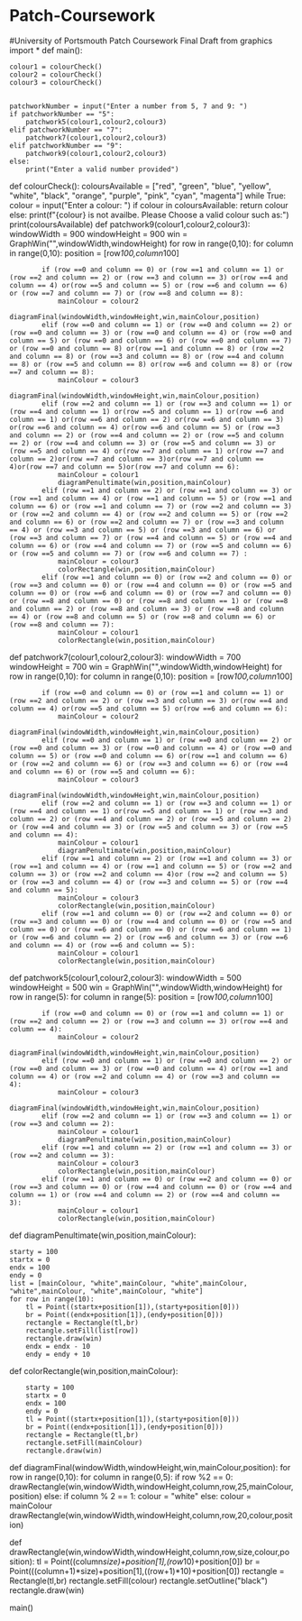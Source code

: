 # Patch-Coursework
#University of Portsmouth Patch Coursework Final Draft
from graphics import *
def main():
    
    
    colour1 = colourCheck()
    colour2 = colourCheck()
    colour3 = colourCheck()


    patchworkNumber = input("Enter a number from 5, 7 and 9: ")
    if patchworkNumber == "5":
        patchwork5(colour1,colour2,colour3)
    elif patchworkNumber == "7":
        patchwork7(colour1,colour2,colour3)
    elif patchworkNumber == "9":
        patchwork9(colour1,colour2,colour3)
    else:
        print("Enter a valid number provided")

    
def colourCheck():
    coloursAvailable = ["red", "green", "blue", "yellow", "white", "black", "orange", "purple", "pink", "cyan", "magenta"]
    while True:
        colour =  input("Enter a colour: ")
        if colour in coloursAvailable: 
            return colour
        else:
            print(f"{colour} is not availbe. Please Choose a valid colour such as:")
            print(coloursAvailable)
def patchwork9(colour1,colour2,colour3):
    windowWidth = 900
    windowHeight = 900
    win = GraphWin("",windowWidth,windowHeight)
    for row in range(0,10):
        for column in range(0,10):
            position = [row*100,column*100]

            if (row ==0 and column == 0) or (row ==1 and column == 1) or (row ==2 and column == 2) or (row ==3 and column == 3) or(row ==4 and column == 4) or(row ==5 and column == 5) or (row ==6 and column == 6) or (row ==7 and column == 7) or (row ==8 and column == 8):
                mainColour = colour2
                diagramFinal(windowWidth,windowHeight,win,mainColour,position)
            elif (row ==0 and column == 1) or (row ==0 and column == 2) or (row ==0 and column == 3) or (row ==0 and column == 4) or (row ==0 and column == 5) or (row ==0 and column == 6) or (row ==0 and column == 7) or (row ==0 and column == 8) or(row ==1 and column == 8) or (row ==2 and column == 8) or (row ==3 and column == 8) or (row ==4 and column == 8) or (row ==5 and column == 8) or(row ==6 and column == 8) or (row ==7 and column == 8):
                mainColour = colour3
                diagramFinal(windowWidth,windowHeight,win,mainColour,position)
            elif (row ==2 and column == 1) or (row ==3 and column == 1) or (row ==4 and column == 1) or(row ==5 and column == 1) or(row ==6 and column == 1) or(row ==6 and column == 2) or(row ==6 and column == 3) or(row ==6 and column == 4) or(row ==6 and column == 5) or (row ==3 and column == 2) or (row ==4 and column == 2) or (row ==5 and column == 2) or (row ==4 and column == 3) or (row ==5 and column == 3) or (row ==5 and column == 4) or(row ==7 and column == 1) or(row ==7 and column == 2)or(row ==7 and column == 3)or(row ==7 and column == 4)or(row ==7 and column == 5)or(row ==7 and column == 6):
                mainColour = colour1
                diagramPenultimate(win,position,mainColour)
            elif (row ==1 and column == 2) or (row ==1 and column == 3) or (row ==1 and column == 4) or (row ==1 and column == 5) or (row ==1 and column == 6) or (row ==1 and column == 7) or (row ==2 and column == 3) or (row ==2 and column == 4) or (row ==2 and column == 5) or (row ==2 and column == 6) or (row ==2 and column == 7) or (row ==3 and column == 4) or (row ==3 and column == 5) or (row ==3 and column == 6) or (row ==3 and column == 7) or (row ==4 and column == 5) or (row ==4 and column == 6) or (row ==4 and column == 7) or (row ==5 and column == 6) or (row ==5 and column == 7) or (row ==6 and column == 7) :
                mainColour = colour3
                colorRectangle(win,position,mainColour)
            elif (row ==1 and column == 0) or (row ==2 and column == 0) or (row ==3 and column == 0) or (row ==4 and column == 0) or (row ==5 and column == 0) or (row ==6 and column == 0) or (row ==7 and column == 0) or (row ==8 and column == 0) or (row ==8 and column == 1) or (row ==8 and column == 2) or (row ==8 and column == 3) or (row ==8 and column == 4) or (row ==8 and column == 5) or (row ==8 and column == 6) or (row ==8 and column == 7):
                mainColour = colour1
                colorRectangle(win,position,mainColour)
            

def patchwork7(colour1,colour2,colour3):
    windowWidth = 700
    windowHeight = 700
    win = GraphWin("",windowWidth,windowHeight)
    for row in range(0,10):
        for column in range(0,10):
            position = [row*100,column*100]

            if (row ==0 and column == 0) or (row ==1 and column == 1) or (row ==2 and column == 2) or (row ==3 and column == 3) or(row ==4 and column == 4) or(row ==5 and column == 5) or(row ==6 and column == 6):
                mainColour = colour2
                diagramFinal(windowWidth,windowHeight,win,mainColour,position)
            elif (row ==0 and column == 1) or (row ==0 and column == 2) or (row ==0 and column == 3) or (row ==0 and column == 4) or (row ==0 and column == 5) or (row ==0 and column == 6) or(row ==1 and column == 6) or (row ==2 and column == 6) or (row ==3 and column == 6) or (row ==4 and column == 6) or (row ==5 and column == 6):
                mainColour = colour3
                diagramFinal(windowWidth,windowHeight,win,mainColour,position)
            elif (row ==2 and column == 1) or (row ==3 and column == 1) or (row ==4 and column == 1) or(row ==5 and column == 1) or (row ==3 and column == 2) or (row ==4 and column == 2) or (row ==5 and column == 2) or (row ==4 and column == 3) or (row ==5 and column == 3) or (row ==5 and column == 4):
                mainColour = colour1
                diagramPenultimate(win,position,mainColour)
            elif (row ==1 and column == 2) or (row ==1 and column == 3) or (row ==1 and column == 4) or (row ==1 and column == 5) or (row ==2 and column == 3) or (row ==2 and column == 4)or (row ==2 and column == 5) or (row ==3 and column == 4) or (row ==3 and column == 5) or (row ==4 and column == 5):
                mainColour = colour3
                colorRectangle(win,position,mainColour)
            elif (row ==1 and column == 0) or (row ==2 and column == 0) or (row ==3 and column == 0) or (row ==4 and column == 0) or (row ==5 and column == 0) or (row ==6 and column == 0) or (row ==6 and column == 1) or (row ==6 and column == 2) or (row ==6 and column == 3) or (row ==6 and column == 4) or (row ==6 and column == 5):
                mainColour = colour1
                colorRectangle(win,position,mainColour)
            
def patchwork5(colour1,colour2,colour3):
    windowWidth = 500
    windowHeight = 500
    win = GraphWin("",windowWidth,windowHeight)
    for row in range(5):
        for column in range(5):
            position = [row*100,column*100]

            if (row ==0 and column == 0) or (row ==1 and column == 1) or (row ==2 and column == 2) or (row ==3 and column == 3) or(row ==4 and column == 4):
                mainColour = colour2
                diagramFinal(windowWidth,windowHeight,win,mainColour,position)
            elif (row ==0 and column == 1) or (row ==0 and column == 2) or (row ==0 and column == 3) or (row ==0 and column == 4) or(row ==1 and column == 4) or (row ==2 and column == 4) or (row ==3 and column == 4):
                mainColour = colour3
                diagramFinal(windowWidth,windowHeight,win,mainColour,position)
            elif (row ==2 and column == 1) or (row ==3 and column == 1) or (row ==3 and column == 2):
                mainColour = colour1
                diagramPenultimate(win,position,mainColour)
            elif (row ==1 and column == 2) or (row ==1 and column == 3) or (row ==2 and column == 3):
                mainColour = colour3
                colorRectangle(win,position,mainColour)
            elif (row ==1 and column == 0) or (row ==2 and column == 0) or (row ==3 and column == 0) or (row ==4 and column == 0) or (row ==4 and column == 1) or (row ==4 and column == 2) or (row ==4 and column == 3):
                mainColour = colour1
                colorRectangle(win,position,mainColour)
            
def diagramPenultimate(win,position,mainColour):

    
    starty = 100
    startx = 0
    endx = 100
    endy = 0
    list = [mainColour, "white",mainColour, "white",mainColour, "white",mainColour, "white",mainColour, "white"]
    for row in range(10):
        tl = Point((startx+position[1]),(starty+position[0]))
        br = Point((endx+position[1]),(endy+position[0]))
        rectangle = Rectangle(tl,br)
        rectangle.setFill(list[row])
        rectangle.draw(win)
        endx = endx - 10
        endy = endy + 10
def colorRectangle(win,position,mainColour):
    
        starty = 100
        startx = 0
        endx = 100
        endy = 0
        tl = Point((startx+position[1]),(starty+position[0]))
        br = Point((endx+position[1]),(endy+position[0]))
        rectangle = Rectangle(tl,br)
        rectangle.setFill(mainColour)
        rectangle.draw(win)

def diagramFinal(windowWidth,windowHeight,win,mainColour,position):
    for row in range(0,10):
        for column in range(0,5):
            if row %2 == 0:
                drawRectangle(win,windowWidth,windowHeight,column,row,25,mainColour,position)
            else:
                if column % 2 == 1:
                    colour = "white"
                else:
                    colour = mainColour
                    drawRectangle(win,windowWidth,windowHeight,column,row,20,colour,position)
                    
def drawRectangle(win,windowWidth,windowHeight,column,row,size,colour,position):
    tl = Point((column*size)+position[1],(row*10)+position[0])
    br = Point(((column+1)*size)+position[1],((row+1)*10)+position[0])
    rectangle = Rectangle(tl,br)
    rectangle.setFill(colour)
    rectangle.setOutline("black")
    rectangle.draw(win)

main()
